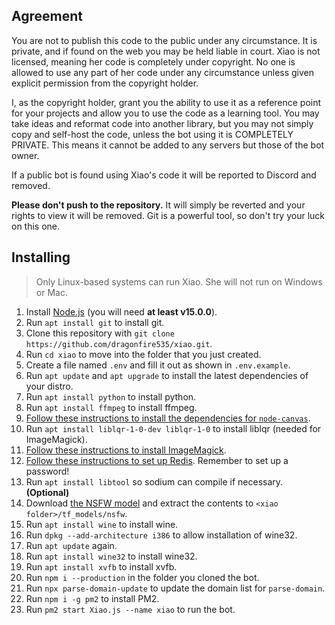 ## Agreement

You are not to publish this code to the public under any circumstance. It is
private, and if found on the web you may be held liable in court. Xiao is
not licensed, meaning her code is completely under copyright. No one is
allowed to use any part of her code under any circumstance unless given
explicit permission from the copyright holder.

I, as the copyright holder, grant you the ability to use it as a reference
point for your projects and allow you to use the code as a learning tool.
You may take ideas and reformat code into another library, but you may not 
simply copy and self-host the code, unless the bot using it is COMPLETELY
PRIVATE. This means it cannot be added to any servers but those of the bot
owner.

If a public bot is found using Xiao's code it will be reported to Discord and
removed.

**Please don't push to the repository.** It will simply be reverted and your
rights to view it will be removed. Git is a powerful tool, so don't try your
luck on this one.

## Installing

> Only Linux-based systems can run Xiao. She will not run on Windows or Mac.

1. Install [Node.js](https://nodejs.org/en/) (you will need **at least v15.0.0**).
2. Run `apt install git` to install git.
3. Clone this repository with `git clone https://github.com/dragonfire535/xiao.git`.
4. Run `cd xiao` to move into the folder that you just created.
5. Create a file named `.env` and fill it out as shown in `.env.example`.
6. Run `apt update` and `apt upgrade` to install the latest dependencies of your distro.
7. Run `apt install python` to install python.
8. Run `apt install ffmpeg` to install ffmpeg.
9. [Follow these instructions to install the dependencies for `node-canvas`](https://github.com/Automattic/node-canvas/wiki/Installation%3A-Ubuntu-and-other-Debian-based-systems).
10. Run `apt install liblqr-1-0-dev liblqr-1-0` to install liblqr (needed for ImageMagick).
11. [Follow these instructions to install ImageMagick](https://www.tecmint.com/install-imagemagick-on-debian-ubuntu/).
12. [Follow these instructions to set up Redis](https://www.digitalocean.com/community/tutorials/how-to-install-and-secure-redis-on-ubuntu-18-04). Remember to set up a password!
13. Run `apt install libtool` so sodium can compile if necessary. **(Optional)**
14. Download [the NSFW model](https://github.com/gantman/nsfw_model) and extract the contents to `<xiao folder>/tf_models/nsfw`.
15. Run `apt install wine` to install wine.
16. Run `dpkg --add-architecture i386` to allow installation of wine32.
17. Run `apt update` again.
18. Run `apt install wine32` to install wine32.
19. Run `apt install xvfb` to install xvfb.
20. Run `npm i --production` in the folder you cloned the bot.
21. Run `npx parse-domain-update` to update the domain list for `parse-domain`.
22. Run `npm i -g pm2` to install PM2.
23. Run `pm2 start Xiao.js --name xiao` to run the bot.
